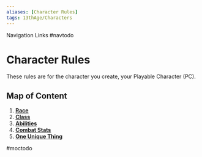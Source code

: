 ```yaml
---
aliases: [Character Rules]
tags: 13thAge/Characters
---
```


Navigation Links
#navtodo

# Character Rules

These rules are for the character you create, your Playable Character (PC).


## Map of Content
1. [**Race**](1%20Race.md)
2. [**Class**](02%20Character%20Rules/2%20Class.md)
3. [**Abilities**](02%20Character%20Rules/3%20Abilities.md)
4. [**Combat Stats**](02%20Character%20Rules/4%20Combat%20Stats.md)
5. [**One Unique Thing**](02%20Character%20Rules/5%20One%20Unique%20Thing.md) 

#moctodo